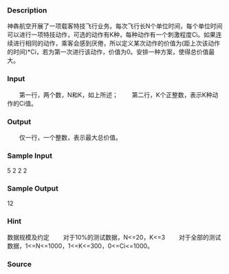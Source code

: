 
### Description
神犇航空开展了一项载客特技飞行业务。每次飞行长N个单位时间，每个单位时间可以进行一项特技动作，可选的动作有K种，每种动作有一个刺激程度Ci。如果连续进行相同的动作，乘客会感到厌倦，所以定义某次动作的价值为(距上次该动作的时间)*Ci，若为第一次进行该动作，价值为0。安排一种方案，使得总价值最大。


### Input
　　第一行，两个数，N和K，如上所述；
　　第二行，K个正整数，表示K种动作的Ci值。

### Output
　　仅一行，一个整数，表示最大总价值。

### Sample Input
5 2
2 2


### Sample Output
12


### Hint
数据规模及约定
　　对于10%的测试数据，N<=20，K<=3
　　对于全部的测试数据，1<=N<=1000，1<=K<=300，0<=Ci<=1000。

### Source
